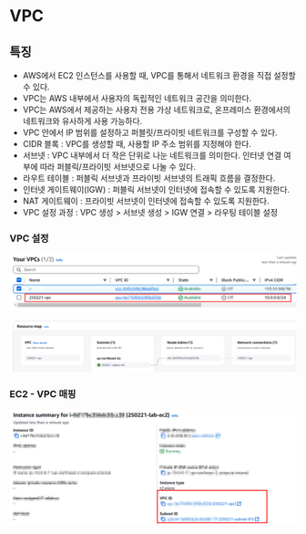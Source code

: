 # VPC

## 특징

- AWS에서 EC2 인스턴스를 사용할 때, VPC를 통해서 네트워크 환경을 직접 설정할 수 있다.
- VPC는 AWS 내부에서 사용자의 독립적인 네트워크 공간을 의미한다.
- VPC는 AWS에서 제공하는 사용자 전용 가상 네트워크로, 온프레미스 환경에서의 네트워크와 유사하게 사용 가능하다.
- VPC 안에서 IP 범위를 설정하고 퍼블릿/프라이빗 네트워크를 구성할 수 있다.
- CIDR 블록 : VPC를 생성할 때, 사용할 IP 주소 범위를 지정해야 한다.
- 서브넷 : VPC 내부에서 더 작은 단위로 나눈 네트워크를 의미한다. 인터넷 연결 여부에 따라 퍼블릭/프라이빗 서브넷으로 나눌 수 있다.
- 라우트 테이블 : 퍼블릭 서브넷과 프라이빗 서브넷의 트래픽 흐름을 결정한다.
- 인터넷 게이트웨이(IGW) : 퍼블릭 서브넷이 인터넷에 접속할 수 있도록 지원한다.
- NAT 게이트웨이 : 프라이빗 서브넷이 인터넷에 접속할 수 있도록 지원한다.
- VPC 설정 과정 : VPC 생성 > 서브넷 생성 > IGW 연결 > 라우팅 테이블 설정

### VPC 설정

![alt text](20250221_170038.png)

![alt text](20250221_175927.png)

### EC2 - VPC 매핑

![alt text](20250221_180035.png)